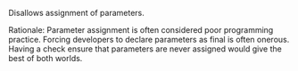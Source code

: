 Disallows assignment of parameters.

Rationale: Parameter assignment is often considered poor programming
practice. Forcing developers to declare parameters as final is often
onerous. Having a check ensure that parameters are never assigned would
give the best of both worlds.
